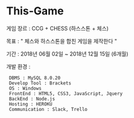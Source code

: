 # This-Game

게임 장르 : CCG + CHESS (하스스톤 + 체스)

목표 : " 체스와 하스스톤을 합친 게임을 제작한다 "

기간 : 2018년 06월 02일 ~ 2018년 12월 15일 (6개월)

개발 환경 : 

     DBMS : MySQL 8.0.20
     Develop Tool : Brackets
     OS : Windows
     FrontEnd : HTML5, CSS3, JavaScript, Jquery
     BackEnd : Node.js
     Hosting : HEROKU
     Communication : Slack, Trello
